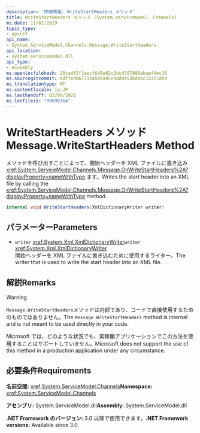 ```yaml
---
description: '詳細情報: WriteStartHeaders メソッド'
title: WriteStartHeaders メソッド (System.servicemodel. Channels)
ms.date: 11/01/2019
topic_type:
- apiref
api_name:
- System.ServiceModel.Channels.Message.WriteStartHeaders
api_location:
- system.servicemodel.dll
api_type:
- Assembly
ms.openlocfilehash: 20cadf5f1eecf6d8e02c5dc4597889abaef4ec36
ms.sourcegitcommit: ddf7edb67715a5b9a45e3dd44536dabc153c1de0
ms.translationtype: MT
ms.contentlocale: ja-JP
ms.lasthandoff: 02/06/2021
ms.locfileid: "99699364"
---
```

# <a name="messagewritestartheaders-method"></a><span data-ttu-id="8c01e-103">WriteStartHeaders メソッド</span><span class="sxs-lookup"><span data-stu-id="8c01e-103">Message.WriteStartHeaders Method</span></span>

<span data-ttu-id="8c01e-104">メソッドを呼び出すことによって、開始ヘッダーを XML ファイルに書き込み <xref:System.ServiceModel.Channels.Message.OnWriteStartHeaders%2A?displayProperty=nameWithType> ます。</span><span class="sxs-lookup"><span data-stu-id="8c01e-104">Writes the start header into an XML file by calling the <xref:System.ServiceModel.Channels.Message.OnWriteStartHeaders%2A?displayProperty=nameWithType> method.</span></span>

```csharp
internal void WriteStartHeaders(XmlDictionaryWriter writer)
```

## <a name="parameters"></a><span data-ttu-id="8c01e-105">パラメーター</span><span class="sxs-lookup"><span data-stu-id="8c01e-105">Parameters</span></span>

- <span data-ttu-id="8c01e-106">`writer` <xref:System.Xml.XmlDictionaryWriter></span><span class="sxs-lookup"><span data-stu-id="8c01e-106">`writer` <xref:System.Xml.XmlDictionaryWriter></span></span>\
  <span data-ttu-id="8c01e-107">開始ヘッダーを XML ファイルに書き込むために使用するライター。</span><span class="sxs-lookup"><span data-stu-id="8c01e-107">The writer that is used to write the start header into an XML file.</span></span>

## <a name="remarks"></a><span data-ttu-id="8c01e-108">解説</span><span class="sxs-lookup"><span data-stu-id="8c01e-108">Remarks</span></span>

> [!WARNING]
> <span data-ttu-id="8c01e-109">`Message.WriteStartHeaders`メソッドは内部であり、コードで直接使用するためのものではありません。</span><span class="sxs-lookup"><span data-stu-id="8c01e-109">The `Message.WriteStartHeaders` method is internal and is not meant to be used directly in your code.</span></span>
>
> <span data-ttu-id="8c01e-110">Microsoft では、どのような状況でも、実稼働アプリケーションでこの方法を使用することはサポートしていません。</span><span class="sxs-lookup"><span data-stu-id="8c01e-110">Microsoft does not support the use of this method in a production application under any circumstance.</span></span>

## <a name="requirements"></a><span data-ttu-id="8c01e-111">必要条件</span><span class="sxs-lookup"><span data-stu-id="8c01e-111">Requirements</span></span>

<span data-ttu-id="8c01e-112">**名前空間:** <xref:System.ServiceModel.Channels></span><span class="sxs-lookup"><span data-stu-id="8c01e-112">**Namespace:** <xref:System.ServiceModel.Channels></span></span>

<span data-ttu-id="8c01e-113">**アセンブリ:** System.ServiceModel.dll</span><span class="sxs-lookup"><span data-stu-id="8c01e-113">**Assembly:** System.ServiceModel.dll</span></span>

<span data-ttu-id="8c01e-114">**.NET Framework のバージョン:** 3.0 以降で使用できます。</span><span class="sxs-lookup"><span data-stu-id="8c01e-114">**.NET Framework versions:** Available since 3.0.</span></span>
